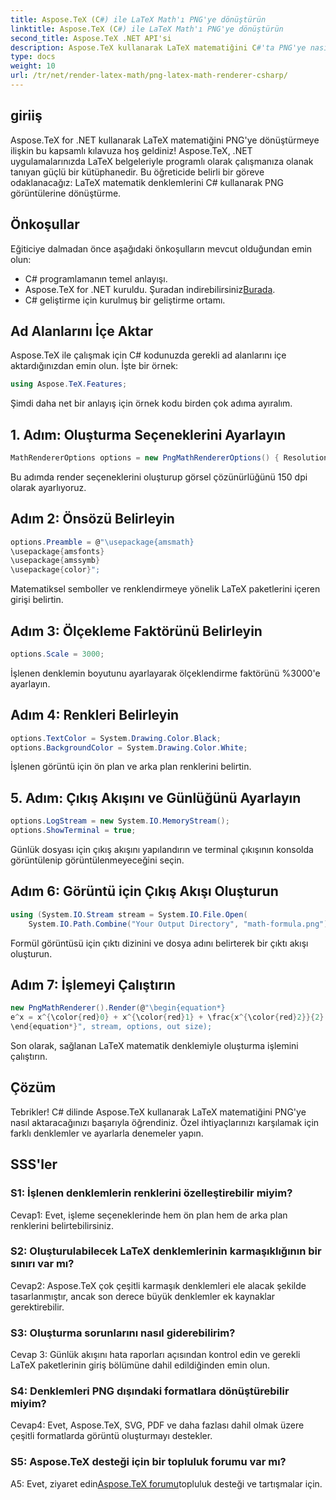 ```yaml
---
title: Aspose.TeX (C#) ile LaTeX Math'ı PNG'ye dönüştürün
linktitle: Aspose.TeX (C#) ile LaTeX Math'ı PNG'ye dönüştürün
second_title: Aspose.TeX .NET API'si
description: Aspose.TeX kullanarak LaTeX matematiğini C#'ta PNG'ye nasıl dönüştüreceğinizi öğrenin. Sorunsuz entegrasyon için adım adım kılavuzumuzu izleyin.
type: docs
weight: 10
url: /tr/net/render-latex-math/png-latex-math-renderer-csharp/
---
```

## giriiş

Aspose.TeX for .NET kullanarak LaTeX matematiğini PNG'ye dönüştürmeye ilişkin bu kapsamlı kılavuza hoş geldiniz! Aspose.TeX, .NET uygulamalarınızda LaTeX belgeleriyle programlı olarak çalışmanıza olanak tanıyan güçlü bir kütüphanedir. Bu öğreticide belirli bir göreve odaklanacağız: LaTeX matematik denklemlerini C# kullanarak PNG görüntülerine dönüştürme.

## Önkoşullar

Eğiticiye dalmadan önce aşağıdaki önkoşulların mevcut olduğundan emin olun:

- C# programlamanın temel anlayışı.
-  Aspose.TeX for .NET kuruldu. Şuradan indirebilirsiniz[Burada](https://releases.aspose.com/tex/net/).
- C# geliştirme için kurulmuş bir geliştirme ortamı.

## Ad Alanlarını İçe Aktar

Aspose.TeX ile çalışmak için C# kodunuzda gerekli ad alanlarını içe aktardığınızdan emin olun. İşte bir örnek:

```csharp
using Aspose.TeX.Features;
```

Şimdi daha net bir anlayış için örnek kodu birden çok adıma ayıralım.

## 1. Adım: Oluşturma Seçeneklerini Ayarlayın

```csharp
MathRendererOptions options = new PngMathRendererOptions() { Resolution = 150 };
```

Bu adımda render seçeneklerini oluşturup görsel çözünürlüğünü 150 dpi olarak ayarlıyoruz.

## Adım 2: Önsözü Belirleyin

```csharp
options.Preamble = @"\usepackage{amsmath}
\usepackage{amsfonts}
\usepackage{amssymb}
\usepackage{color}";
```

Matematiksel semboller ve renklendirmeye yönelik LaTeX paketlerini içeren girişi belirtin.

## Adım 3: Ölçekleme Faktörünü Belirleyin

```csharp
options.Scale = 3000;
```

İşlenen denklemin boyutunu ayarlayarak ölçeklendirme faktörünü %3000'e ayarlayın.

## Adım 4: Renkleri Belirleyin

```csharp
options.TextColor = System.Drawing.Color.Black;
options.BackgroundColor = System.Drawing.Color.White;
```

İşlenen görüntü için ön plan ve arka plan renklerini belirtin.

## 5. Adım: Çıkış Akışını ve Günlüğünü Ayarlayın

```csharp
options.LogStream = new System.IO.MemoryStream();
options.ShowTerminal = true;
```

Günlük dosyası için çıkış akışını yapılandırın ve terminal çıkışının konsolda görüntülenip görüntülenmeyeceğini seçin.

## Adım 6: Görüntü için Çıkış Akışı Oluşturun

```csharp
using (System.IO.Stream stream = System.IO.File.Open(
    System.IO.Path.Combine("Your Output Directory", "math-formula.png"), System.IO.FileMode.Create))
```

Formül görüntüsü için çıktı dizinini ve dosya adını belirterek bir çıktı akışı oluşturun.

## Adım 7: İşlemeyi Çalıştırın

```csharp
new PngMathRenderer().Render(@"\begin{equation*}
e^x = x^{\color{red}0} + x^{\color{red}1} + \frac{x^{\color{red}2}}{2} + \frac{x^{\color{red}3}}{6} + \cdots = \sum_{n\geq 0} \frac{x^{\color{red}n}}{n!}
\end{equation*}", stream, options, out size);
```

Son olarak, sağlanan LaTeX matematik denklemiyle oluşturma işlemini çalıştırın.

## Çözüm

Tebrikler! C# dilinde Aspose.TeX kullanarak LaTeX matematiğini PNG'ye nasıl aktaracağınızı başarıyla öğrendiniz. Özel ihtiyaçlarınızı karşılamak için farklı denklemler ve ayarlarla denemeler yapın.

## SSS'ler

### S1: İşlenen denklemlerin renklerini özelleştirebilir miyim?

Cevap1: Evet, işleme seçeneklerinde hem ön plan hem de arka plan renklerini belirtebilirsiniz.

### S2: Oluşturulabilecek LaTeX denklemlerinin karmaşıklığının bir sınırı var mı?

Cevap2: Aspose.TeX çok çeşitli karmaşık denklemleri ele alacak şekilde tasarlanmıştır, ancak son derece büyük denklemler ek kaynaklar gerektirebilir.

### S3: Oluşturma sorunlarını nasıl giderebilirim?

Cevap 3: Günlük akışını hata raporları açısından kontrol edin ve gerekli LaTeX paketlerinin giriş bölümüne dahil edildiğinden emin olun.

### S4: Denklemleri PNG dışındaki formatlara dönüştürebilir miyim?

Cevap4: Evet, Aspose.TeX, SVG, PDF ve daha fazlası dahil olmak üzere çeşitli formatlarda görüntü oluşturmayı destekler.

### S5: Aspose.TeX desteği için bir topluluk forumu var mı?

 A5: Evet, ziyaret edin[Aspose.TeX forumu](https://forum.aspose.com/c/tex/47)topluluk desteği ve tartışmalar için.
